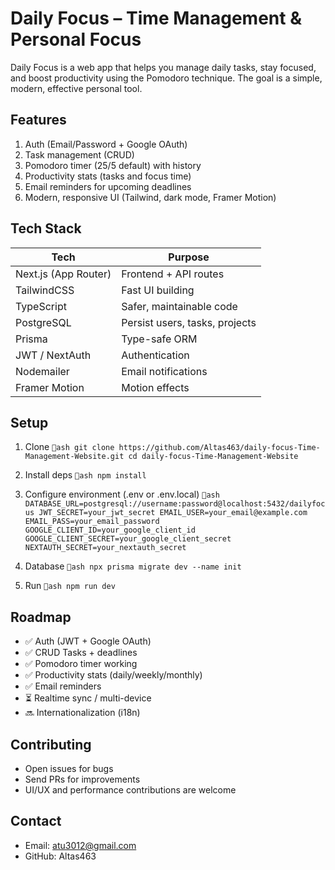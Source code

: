 ﻿# Daily Focus – Time Management & Personal Focus

Daily Focus is a web app that helps you manage daily tasks, stay focused, and boost productivity using the Pomodoro technique. The goal is a simple, modern, effective personal tool.

## Features

1. Auth (Email/Password + Google OAuth)
2. Task management (CRUD)
3. Pomodoro timer (25/5 default) with history
4. Productivity stats (tasks and focus time)
5. Email reminders for upcoming deadlines
6. Modern, responsive UI (Tailwind, dark mode, Framer Motion)

## Tech Stack

| Tech                | Purpose                          |
|---------------------|----------------------------------|
| Next.js (App Router)| Frontend + API routes            |
| TailwindCSS         | Fast UI building                 |
| TypeScript          | Safer, maintainable code         |
| PostgreSQL          | Persist users, tasks, projects   |
| Prisma              | Type-safe ORM                    |
| JWT / NextAuth      | Authentication                   |
| Nodemailer          | Email notifications              |
| Framer Motion       | Motion effects                   |

## Setup

1. Clone
`ash
git clone https://github.com/Altas463/daily-focus-Time-Management-Website.git
cd daily-focus-Time-Management-Website
`

2. Install deps
`ash
npm install
`

3. Configure environment (.env or .env.local)
`ash
DATABASE_URL=postgresql://username:password@localhost:5432/dailyfocus
JWT_SECRET=your_jwt_secret
EMAIL_USER=your_email@example.com
EMAIL_PASS=your_email_password
GOOGLE_CLIENT_ID=your_google_client_id
GOOGLE_CLIENT_SECRET=your_google_client_secret
NEXTAUTH_SECRET=your_nextauth_secret
`

4. Database
`ash
npx prisma migrate dev --name init
`

5. Run
`ash
npm run dev
`

## Roadmap
- ✅ Auth (JWT + Google OAuth)
- ✅ CRUD Tasks + deadlines
- ✅ Pomodoro timer working
- ✅ Productivity stats (daily/weekly/monthly)
- ✅ Email reminders
- ⏳ Realtime sync / multi-device
- 🔜 Internationalization (i18n)

## Contributing
- Open issues for bugs
- Send PRs for improvements
- UI/UX and performance contributions are welcome

## Contact
- Email: atu3012@gmail.com
- GitHub: Altas463
